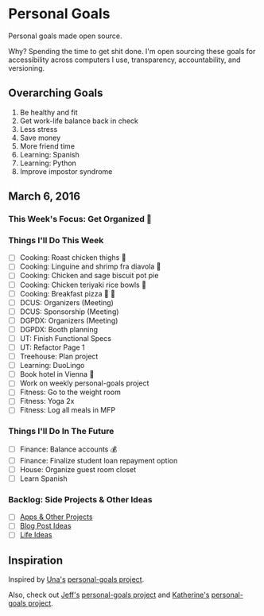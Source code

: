 
# Personal Goals

Personal goals made open source.

Why? Spending the time to get shit done. I'm open sourcing these goals for accessibility across computers I use, transparency, accountability, and versioning.

## Overarching Goals

1. Be healthy and fit 
1. Get work-life balance back in check
1. Less stress
1. Save money
1. More friend time
1. Learning: Spanish 
2. Learning: Python 
3. Improve impostor syndrome

## March 6, 2016

### This Week's Focus: Get Organized :calendar:

### Things I'll Do This Week

- [ ] Cooking: Roast chicken thighs :chicken:
- [ ] Cooking: Linguine and shrimp fra diavola :spaghetti: 
- [ ] Cooking: Chicken and sage biscuit pot pie 
- [ ] Cooking: Chicken teriyaki rice bowls :rice:
- [ ] Cooking: Breakfast pizza :pizza: :egg:
- [ ] DCUS: Organizers (Meeting)
- [ ] DCUS: Sponsorship (Meeting)
- [ ] DGPDX: Organizers (Meeting) 
- [ ] DGPDX: Booth planning 
- [ ] UT: Finish Functional Specs 
- [ ] UT: Refactor Page 1 
- [ ] Treehouse: Plan project
- [ ] Learning: DuoLingo 
- [ ] Book hotel in Vienna :hotel:
- [ ] Work on weekly personal-goals project
- [ ] Fitness: Go to the weight room 
- [ ] Fitness: Yoga 2x 
- [ ] Fitness: Log all meals in MFP

### Things I'll Do In The Future

- [ ] Finance: Balance accounts :moneybag: 
- [ ] Finance: Finalize student loan repayment option
- [ ] House: Organize guest room closet
- [ ] Learn Spanish 

### Backlog: Side Projects & Other Ideas

- [ ] [Apps & Other Projects](ideas/app-ideas.md)
- [ ] [Blog Post Ideas](ideas/blog-ideas.md)
- [ ] [Life Ideas](ideas/life-ideas.md)

## Inspiration

Inspired by [Una's](https://github.com/una) [personal-goals project](https://github.com/una/personal-goals).

Also, check out [Jeff's](https://github.com/jefftriplett) [personal-goals project](https://github.com/jefftriplett/personal-goals) and [Katherine's](https://github.com/KatherineMichel) [personal-goals project](https://github.com/KatherineMichel/personal-goals).

